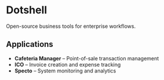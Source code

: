 # Dotshell

Open-source business tools for enterprise workflows.

## Applications

- **Cafeteria Manager** – Point-of-sale transaction management
- **ICO** – Invoice creation and expense tracking
- **Specto** – System monitoring and analytics
